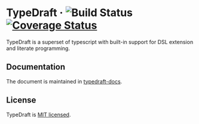 # TypeDraft &middot; ![Build Status](https://github.com/mistlog/typedraft/workflows/build/badge.svg) [![Coverage Status](https://coveralls.io/repos/github/mistlog/typedraft/badge.svg)](https://coveralls.io/github/mistlog/typedraft)

TypeDraft is a superset of typescript with built-in support for DSL extension and literate programming.

## Documentation

The document is maintained in [typedraft-docs](https://github.com/mistlog/typedraft-docs).

## License

TypeDraft is [MIT licensed](https://github.com/mistlog/typedraft/blob/master/LICENSE).